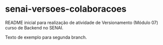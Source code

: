 # senai-versoes-colaboracoes

README inicial para realização de atividade de Versionamento (Módulo 07) curso de Backend no SENAI.

Texto de exemplo para segunda branch.